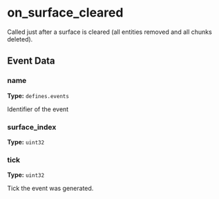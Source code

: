 # on_surface_cleared

Called just after a surface is cleared (all entities removed and all chunks deleted).

## Event Data

### name

**Type:** `defines.events`

Identifier of the event

### surface_index

**Type:** `uint32`

### tick

**Type:** `uint32`

Tick the event was generated.

